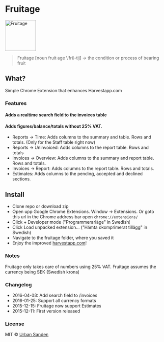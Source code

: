 # Fruitage 

<img src="https://cloud.githubusercontent.com/assets/307676/11738804/2d5895c2-9fe6-11e5-8655-f45371167bb6.png" alt="Fruitage" style="width: 100px;">

> Fruitage [noun fruit·age \ˈfrü-tij\] → the condition or process of bearing fruit

## What?
Simple Chrome Extension that enhances Harvestapp.com

### Features

#### Adds a realtime search field to the invoices table

#### Adds figures/balance/totals without 25% VAT.

+ Reports → Time: Adds columns to the summary and table. Rows and totals. (Only for the Staff table right now)
+ Reports → Uninvoiced: Adds columns to the report table. Rows and totals
+ Invoices → Overview: Adds columns to the summary and report table. Rows and totals.
+ Invoices → Report: Adds columns to the report table. Rows and totals.
+ Estimates: Adds columns to the pending, accepted and declined sections.

## Install

+ Clone repo or download zip
+ Open upp Google Chrome Extensions. Window → Extensions. Or goto this url in the Chrome address bar open ``chrome://extensions/``
+ Click + Developer mode ("Programmerarläge" in Swedish)
+ Click Load unpacked extension… ("Hämta okomprimerat tillägg" in Swedish)
+ Navigate to the fruitage folder, where you saved it
+ Enjoy the improved [harvestapp.com](harvestapp.com)!

### Notes
Fruitage only takes care of numbers using 25% VAT.
Fruitage assumes the currency being SEK (Swedish krona)

### Changelog
+ 2016-04-03: Add search field to /invoices
+ 2016-01-25: Support all currency formats
+ 2015-12-15: Fruitage now support Estimates
+ 2015-12-11: First version released

### License

MIT © [Urban Sanden](https://sprintworks.se)